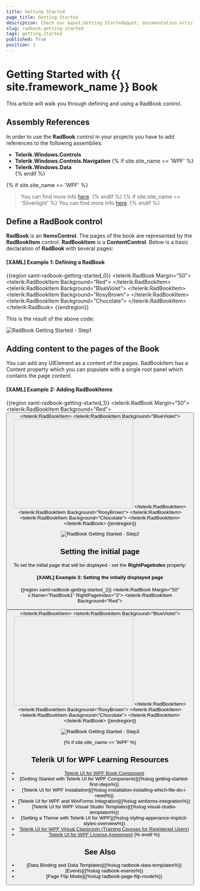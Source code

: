 ```yaml
---
title: Getting Started
page_title: Getting Started
description: Check our &quot;Getting Started&quot; documentation article for the RadBook {{ site.framework_name }} control.
slug: radbook-getting-started
tags: getting,started
published: True
position: 1
---
```


# Getting Started with {{ site.framework_name }} Book

This article will walk you through defining and using a RadBook control.

## Assembly References

In order to use the __RadBook__ control in your projects you have to add references to the following assemblies:  
* __Telerik.Windows.Controls__
* __Telerik.Windows.Controls.Navigation__ 
{% if site.site_name == 'WPF' %}
* __Telerik.Windows.Data__  
{% endif %}

{% if site.site_name == 'WPF' %}
>You can find more info [here](http://www.telerik.com/help/wpf/installation-installing-controls-dependencies-wpf.html).
{% endif %}
{% if site.site_name == 'Silverlight' %}
>You can find more info [here](http://www.telerik.com/help/silverlight/installation-installing-controls-dependencies.html).
{% endif %}

## Define a RadBook control

__RadBook__ is an __ItemsControl__. The pages of the book are represented by the __RadBookItem__ control. __RadBookItem__ is a __ContentControl__. Below is a basic declaration of __RadBook__ with several pages:

#### __[XAML] Example 1: Defining a RadBook__  
{{region xaml-radbook-getting-started_0}}
	<telerik:RadBook Margin="50">
		<telerik:RadBookItem Background="Red">
			<TextBlock Text="Page 1" FontSize="36"/>
		</telerik:RadBookItem>
		<telerik:RadBookItem Background="BlueViolet">
			<TextBlock Text="Page 2" HorizontalAlignment="Right" FontSize="36"/>
		</telerik:RadBookItem>
		<telerik:RadBookItem Background="RosyBrown">
			<TextBlock Text="Page 3" FontSize="36"/>
		</telerik:RadBookItem>
		<telerik:RadBookItem Background="Chocolate">
			<TextBlock Text="Page 4" HorizontalAlignment="Right" FontSize="36"/>
		</telerik:RadBookItem>
	</telerik:RadBook>
{{endregion}}

This is the result of the above code:

![RadBook Getting Started - Step1](images/book_step1.png)

## Adding content to the pages of the Book

You can add any UIElement as a content of the pages. RadBookItem has a Content property which you can populate with a single root panel which contains the page content.

#### __[XAML] Example 2: Adding RadBookItems__  
{{region xaml-radbook-getting-started_1}}
	<telerik:RadBook Margin="50">
		<telerik:RadBookItem Background="Red">
			<StackPanel>
				<TextBlock Text="Page 1" FontSize="36"/>
				<Button Content="Click Me"/>
			</StackPanel>
		</telerik:RadBookItem>
		<telerik:RadBookItem Background="BlueViolet">
			<StackPanel>
				<TextBlock Text="Page 2" HorizontalAlignment="Right" FontSize="36"/>
				<Image Source="Koala.jpg" Width="320" Height="240"/>
			</StackPanel>
		</telerik:RadBookItem>
		<telerik:RadBookItem Background="RosyBrown">
			<TextBlock Text="Page 3" FontSize="36"/>
		</telerik:RadBookItem>
		<telerik:RadBookItem Background="Chocolate">
			<TextBlock Text="Page 4" HorizontalAlignment="Right" FontSize="36"/>
		</telerik:RadBookItem>
	</telerik:RadBook>
{{endregion}}

![RadBook Getting Started - Step2](images/book_step2.png)

## Setting the initial page

To set the initial page that will be displayed - set the __RightPageIndex__ property:

#### __[XAML] Example 3: Setting the intially displayed page__  
{{region xaml-radbook-getting-started_2}}
	<telerik:RadBook Margin="50" x:Name="RadBook1" RightPageIndex="3">
		<telerik:RadBookItem Background="Red">
			<StackPanel>
				<TextBlock Text="Page 1" FontSize="36"/>
				<Button Content="Click Me"/>
			</StackPanel>
		</telerik:RadBookItem>
		<telerik:RadBookItem Background="BlueViolet">
			<StackPanel>
				<TextBlock Text="Page 2" HorizontalAlignment="Right" FontSize="36"/>
				<Image Source="Koala.jpg" Width="320" Height="240"/>
			</StackPanel>
		</telerik:RadBookItem>
		<telerik:RadBookItem Background="RosyBrown">
			<TextBlock Text="Page 3" FontSize="36"/>
		</telerik:RadBookItem>
		<telerik:RadBookItem Background="Chocolate">
			<TextBlock Text="Page 4" HorizontalAlignment="Right" FontSize="36"/>
		</telerik:RadBookItem>
	</telerik:RadBook>
{{endregion}}

![RadBook Getting Started - Step3](images/book_step3.png)

{% if site.site_name == 'WPF' %}
## Telerik UI for WPF Learning Resources

* [Telerik UI for WPF Book Component](https://www.telerik.com/products/wpf/book.aspx)
* [Getting Started with Telerik UI for WPF Components]({%slug getting-started-first-steps%})
* [Telerik UI for WPF Installation]({%slug installation-installing-which-file-do-i-need%})
* [Telerik UI for WPF and WinForms Integration]({%slug winforms-integration%})
* [Telerik UI for WPF Visual Studio Templates]({%slug visual-studio-templates%})
* [Setting a Theme with Telerik UI for WPF]({%slug styling-apperance-implicit-styles-overview%})
* [Telerik UI for WPF Virtual Classroom (Training Courses for Registered Users)](https://learn.telerik.com/learn/course/external/view/elearning/16/telerik-ui-for-wpf) 
* [Telerik UI for WPF License Agreement](https://www.telerik.com/purchase/license-agreement/wpf-dlw-s)
{% endif %}

## See Also
 * [Data Binding and Data Templates]({%slug radbook-data-templates%})
 * [Events]({%slug radbook-events%})
 * [Page Flip Mode]({%slug radbook-page-flip-mode%})
